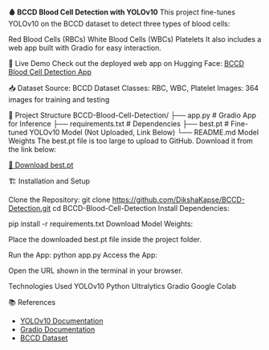 **🩸 BCCD Blood Cell Detection with YOLOv10**
This project fine-tunes YOLOv10 on the BCCD dataset to detect three types of blood cells:

Red Blood Cells (RBCs)
White Blood Cells (WBCs)
Platelets
It also includes a web app built with Gradio for easy interaction.

🚀 Live Demo
Check out the deployed web app on Hugging Face:
[BCCD Blood Cell Detection App](https://huggingface.co/spaces/Diksha333/bccd-blood-cell-detection)

📥 Dataset
Source: BCCD Dataset
Classes: RBC, WBC, Platelet
Images: 364 images for training and testing

📁 Project Structure
BCCD-Blood-Cell-Detection/
├── app.py                # Gradio App for Inference
├── requirements.txt      # Dependencies
├── best.pt               # Fine-tuned YOLOv10 Model (Not Uploaded, Link Below)
└── README.md
Model Weights
The best.pt file is too large to upload to GitHub. Download it from the link below:

[🔗 Download best.pt](https://drive.google.com/drive/folders/1VjgQPBxJVfWxxYO975pTk0PvhHwjskCy?usp=drive_link)

🏗️ Installation and Setup

Clone the Repository:
git clone https://github.com/DikshaKapse/BCCD-Detection.git
cd BCCD-Blood-Cell-Detection
Install Dependencies:

pip install -r requirements.txt
Download Model Weights:

Place the downloaded best.pt file inside the project folder.

Run the App:
python app.py
Access the App:

Open the URL shown in the terminal in your browser.

Technologies Used
YOLOv10
Python
Ultralytics
Gradio
Google Colab

📚 References  
- [YOLOv10 Documentation](https://docs.ultralytics.com/models/yolov10/)  
- [Gradio Documentation](https://gradio.app)  
- [BCCD Dataset](https://github.com/Shenggan/BCCD_Dataset) 
